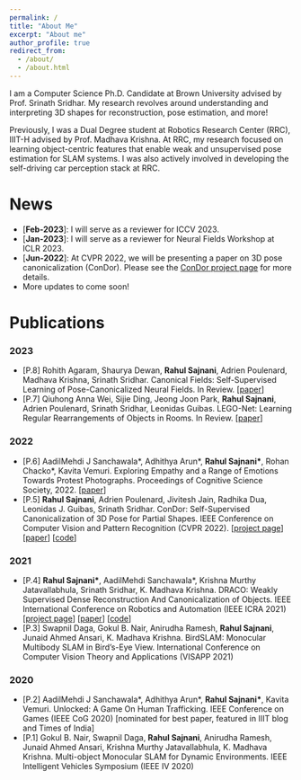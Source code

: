 ```yaml
---
permalink: /
title: "About Me"
excerpt: "About me"
author_profile: true
redirect_from: 
  - /about/
  - /about.html
---
```



I am a Computer Science Ph.D. Candidate at Brown University advised by Prof. Srinath Sridhar. My research revolves around understanding and interpreting 3D shapes for reconstruction, pose estimation, and more!

Previously, I was a Dual Degree student at Robotics Research Center (RRC), IIIT-H advised by Prof. Madhava Krishna. At RRC, my research focused on learning object-centric features that enable weak and unsupervised pose estimation for SLAM systems. I was also actively involved in developing the self-driving car perception stack at RRC. 

# News

- \[**Feb-2023**\]: I will serve as a reviewer for ICCV 2023.
- \[**Jan-2023**\]: I will serve as a reviewer for Neural Fields Workshop at ICLR 2023.
- \[**Jun-2022**\]: At CVPR 2022, we will be presenting a paper on 3D pose canonicalization (ConDor). Please see the [ConDor project page](https://ivl.cs.brown.edu/ConDor/) for more details.
- More updates to come soon!

# Publications

### 2023

- \[P.8\] Rohith Agaram, Shaurya Dewan, **Rahul Sajnani**, Adrien Poulenard, Madhava Krishna, Srinath Sridhar. Canonical Fields: Self-Supervised Learning of Pose-Canonicalized Neural Fields. In Review. \[[paper](https://arxiv.org/pdf/2212.02493.pdf)\]
- \[P.7\] Qiuhong Anna Wei, Sijie Ding, Jeong Joon Park, **Rahul Sajnani**, Adrien Poulenard, Srinath Sridhar, Leonidas Guibas. LEGO-Net: Learning Regular Rearrangements of Objects in Rooms. In Review. \[[paper](https://arxiv.org/pdf/2301.09629.pdf)\]

### 2022

- \[P.6\] AadilMehdi J Sanchawala\*, Adhithya Arun\*, **Rahul Sajnani\***, Rohan Chacko\*, Kavita Vemuri. Exploring Empathy and a Range of Emotions Towards Protest Photographs. Proceedings of Cognitive Science Society, 2022. \[[paper](https://escholarship.org/content/qt1rn4m0sh/qt1rn4m0sh.pdf)\]
- \[P.5\] **Rahul Sajnani**, Adrien Poulenard, Jivitesh Jain, Radhika Dua, Leonidas J. Guibas, Srinath Sridhar. ConDor: Self-Supervised Canonicalization of 3D Pose for Partial Shapes. IEEE Conference on Computer Vision and Pattern Recognition (CVPR 2022). \[[project page](https://ivl.cs.brown.edu/ConDor/)\] \[[paper](https://arxiv.org/pdf/2201.07788.pdf)\] \[[code](https://github.com/brown-ivl/ConDor)\]

### 2021

- \[P.4\] **Rahul Sajnani\***, AadilMehdi Sanchawala\*, Krishna Murthy Jatavallabhula, Srinath Sridhar, K. Madhava Krishna. DRACO: Weakly Supervised Dense Reconstruction And Canonicalization of Objects. IEEE International Conference on Robotics and Automation (IEEE ICRA 2021)\[[project page](https://aadilmehdis.github.io/DRACO-Project-Page/)\] \[[paper](https://arxiv.org/pdf/2011.12912.pdf)\] \[[code](https://github.com/RahulSajnani/DRACO-Weakly-Supervised-Dense-Reconstruction-And-Canonicalization-of-Objects.git)\]
- \[P.3\] Swapnil Daga, Gokul B. Nair, Anirudha Ramesh, **Rahul Sajnani**, Junaid Ahmed Ansari, K. Madhava Krishna. BirdSLAM: Monocular Multibody SLAM in Bird’s-Eye View. International Conference on Computer Vision Theory and Applications (VISAPP 2021)

### 2020

- \[P.2\] AadilMehdi J Sanchawala\*, Adhithya Arun\*, **Rahul Sajnani\***, Kavita Vemuri. Unlocked: A Game On Human Trafficking. IEEE Conference on Games (IEEE CoG 2020) \[nominated for best paper, featured in IIIT blog and Times of India\]
- \[P.1\] Gokul B. Nair, Swapnil Daga, **Rahul Sajnani**, Anirudha Ramesh, Junaid Ahmed Ansari, Krishna Murthy Jatavallabhula, K. Madhava Krishna. Multi-object Monocular SLAM for Dynamic Environments. IEEE Intelligent Vehicles Symposium (IEEE IV 2020)

<!-- \[**Jun-2022**\]:  -->
<!-- <img src="/images/Rahul_linkedin.jpg"  width="200" height="200">  Check
dajewofihawefi
djaoweijofirajfw
Previously, I was a Dual Degree student at Robotics Research Center (RRC), IIIT-H advised by Prof. Madhava Krishna. At RRC, my research focused on learning object-centric features that enable weak and unsupervised pose estimation for SLAM systems. I was also actively involved in developing the self-driving car perception stack at RRC. 

____________________________________________________________________
 -->
<!-- <img src="/images/Rahul_linkedin.jpg"  width="200" height="200">  Check -->



<!-- <ul class="updates">
	<li><span class="updates-month">JAN '23</span> <span class="updates-content">"SCARP: 3D Shape Completion in ARbitrary Poses for Improved Grasping" accepted at <b>ICRA 2023</b>!</span></li>
	<li><span class="updates-month">JAN '23</span> <span class="updates-content">I am attending <a target="_blank" href="https://sites.google.com/view/researchweek2023/home">Google Research Week 2023</a>!</span></li>
	<li><span class="updates-month">DEC '22</span> <span class="updates-content">Presented INR-V at <a target="_blank" href="https://events.iitgn.ac.in/2022/icvgip/vision_india.html">Vision India, Indian Conference on Computer Vision, Graphics and Image Processing (ICVGIP)</a>!<a target="_blank" class="tab_paper" href="https://iiitaphyd-my.sharepoint.com/:p:/g/personal/bipasha_sen_research_iiit_ac_in/EY4XFO4EOvtDonHHIxuy-BkByk__QkP8H8WmSK21oVZhkg?e=9JeBj2">presented slides</a></span></li>
	<li><span class="updates-month">OCT '22</span> <span class="updates-content">"INR-V: A Continuous Representation Space for Video-based Generative Tasks" accepted at <b>TMLR 2022</b>!</span></li>
	<li><span class="updates-month">SEP '22</span> <span class="updates-content">I am grateful to <b>Microsoft Research</b> for awarding me a <b>travel grant</b> of $2000 for <b>WACV 2023</b>!</span></li>
	<li><span class="updates-month">AUG '22</span> <span class="updates-content">2 papers accepted at <b>WACV 2023</b>!</span></li>
	<li><span class="updates-month">AUG '22</span> <span class="updates-content">Gave a tutorial on "Computer Vision challenges in Table-top rearrangement and Planning" at the <a target="_blank" href="https://cvit.iiit.ac.in/summerschool2022/">6<sup>th</sup> Summer School of AI</a>, IIIT-H!<a target="_blank" class="tab_paper" href="blog#ttrp-talk">tutorial video</a></span></li>
	<li><span class="updates-month">JUN '22</span> <span class="updates-content">We are in <a target="_blank" href="https://www.iiit.ac.in/files/media/Sakshi-RRC.jpeg">news</a>!</span></li>
	<li><span class="updates-month">APR '22</span> <span class="updates-content">We came 3<sup>rd</sup> in <a target="_blank" href="http://ocrtoc.org/"><b>ICRA 2022</b> Open Cloud Robot Table Organization Challenge</a>!</span></li>
	<li><span class="updates-month">DEC '21</span> <span class="updates-content">Granted a Provisional Patent on "SYSTEM AND METHOD FOR TRAINING USERS TO LIP READ"!</span></li>
	<li><span class="updates-month">NOV '21</span> <span class="updates-content">Joined Robotics Research Center at IIIT-H as a Research Fellow!</span></li>
	<li><span class="updates-month">AUG '21</span> <span class="updates-content">Joined MS by Research at IIIT-H!</span></li>
	<li><span class="updates-month">JUN '21</span> <span class="updates-content">"Personalized One-Shot Lipreading for an ALS Patient" accepted at <b>BMVC 2021</b>!</span></li>
	<li><span class="updates-month">MAR '21</span> <span class="updates-content">Joined Center for Visual Information Technology at IIIT-H as a Research Fellow!</span></li>
	<li><span class="updates-month">SEP '20</span> <span class="updates-content">I received "Spot Award" for "Innovation and Impact" at Microsoft!</span></li>
</ul> -->

